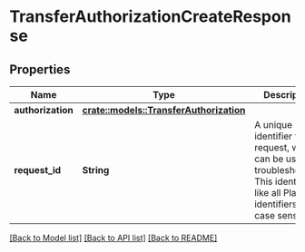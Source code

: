 # TransferAuthorizationCreateResponse

## Properties

Name | Type | Description | Notes
------------ | ------------- | ------------- | -------------
**authorization** | [**crate::models::TransferAuthorization**](TransferAuthorization.md) |  | 
**request_id** | **String** | A unique identifier for the request, which can be used for troubleshooting. This identifier, like all Plaid identifiers, is case sensitive. | 

[[Back to Model list]](../README.md#documentation-for-models) [[Back to API list]](../README.md#documentation-for-api-endpoints) [[Back to README]](../README.md)


